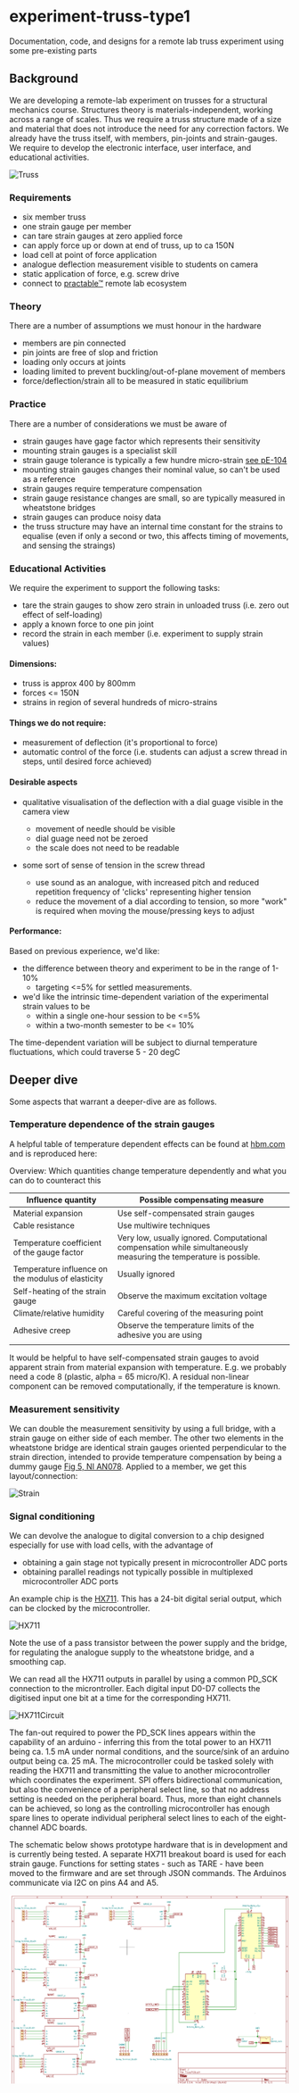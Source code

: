 # experiment-truss-type1
Documentation, code, and designs for a remote lab truss experiment using some pre-existing parts

## Background

We are developing a remote-lab experiment on trusses for a structural mechanics course. Structures theory is materials-independent, working across a range of scales. Thus we require a truss structure made of a size and material that does not introduce the need for any correction factors. We already have the truss itself, with members, pin-joints and strain-gauges. We require to develop the electronic interface, user interface, and educational activities. 

![Truss](./img/truss.svg)


### Requirements

- six member truss 
- one strain gauge per member
- can tare strain gauges at zero applied force
- can apply force up or down at end of truss, up to ca 150N
- load cell at point of force application
- analogue deflection measurement visible to students on camera
- static application of force, e.g. screw drive
- connect to [practable™](https://practable.io) remote lab ecosystem 

### Theory

There are a number of assumptions we must honour in the hardware

- members are pin connected
- pin joints are free of slop and friction
- loading only occurs at joints
- loading limited to prevent buckling/out-of-plane movement of members
- force/deflection/strain all to be measured in static equilibrium

### Practice

There are a number of considerations we must be aware of

- strain gauges have gage factor which represents their sensitivity
- mounting strain gauges is a specialist skill
- strain gauge tolerance is typically a few hundre micro-strain [see pE-104](https://www.omega.co.uk/techref/pdf/StrainGage_Measurement.pdf)
- mounting strain gauges changes their nominal value, so can't be used as a reference
- strain gauges require temperature compensation
- strain gauge resistance changes are small, so are typically measured in wheatstone bridges 
- strain gauges can produce noisy data
- the truss structure may have an internal time constant for the strains to equalise (even if only a second or two, this affects timing of movements, and sensing the straings)



### Educational Activities


We require the experiment to support the following tasks:

- tare the strain gauges to show zero strain in unloaded truss (i.e. zero out effect of self-loading)
- apply a known force to one pin joint 
- record the strain in each member (i.e. experiment to supply strain values)

#### Dimensions:

- truss is approx 400 by 800mm
- forces <= 150N
- strains in region of several hundreds of micro-strains

#### Things we do not require:

- measurement of deflection (it's proportional to force)
- automatic control of the force (i.e. students can adjust a screw thread in steps, until desired force achieved)

#### Desirable aspects

- qualitative visualisation of the deflection with a dial guage visible in the camera view 
	- movement of needle should be visible
    - dial guage need not be zeroed
	- the scale does not need to be readable
	
- some sort of sense of tension in the screw thread
  - use sound as an analogue, with increased pitch and reduced repetition frequency of 'clicks' representing higher tension
  - reduce the movement of a dial according to tension, so more "work" is required when moving the mouse/pressing keys to adjust

#### Performance:

Based on previous experience, we'd like:

- the difference between theory and experiment to be in the range of 1-10%
    - targeting <=5% for settled measurements. 
- we'd like the intrinsic time-dependent variation of the experimental strain values to be
    - within a single one-hour session to be <=5% 
    - within a two-month semester to be <= 10% 

The time-dependent variation will be subject to diurnal temperature fluctuations, which could traverse 5 - 20 degC


## Deeper dive

Some aspects that warrant a deeper-dive are as follows.

### Temperature dependence of the strain gauges

A helpful table of temperature dependent effects can be found at [hbm.com](https://www.hbm.com/en/6725/article-temperature-compensation-of-strain-gauges/) and is reproduced here:

Overview: Which quantities change temperature dependently and what you can do to counteract this


| Influence quantity                                 | Possible compensating measure                                                                                     |
|----------------------------------------------------|-------------------------------------------------------------------------------------------------------------------|
| Material expansion                                 | Use self-compensated strain gauges                                                                                |
| Cable resistance                                   | Use multiwire techniques                                                                                          |
| Temperature coefficient of the gauge factor        | Very low, usually ignored. Computational compensation while simultaneously measuring the temperature is possible. |
| Temperature influence on the modulus of elasticity | Usually ignored                                                                                                   |
| Self-heating of the strain gauge                   | Observe the maximum excitation voltage                                                                            |
| Climate/relative humidity                          | Careful covering of the measuring point                                                                           |
| Adhesive creep                                     | Observe the temperature limits of the adhesive you are using                                                      |
|                                                    |                                                                                                                   |

It would be helpful to have self-compensated strain gauges to avoid apparent strain from material expansion with temperature. E.g. we probably need a code 8 (plastic, alpha = 65 micro/K). A residual non-linear component can be removed computationally, if the temperature is known.


### Measurement sensitivity

We can double the measurement sensitivity by using a full bridge, with a strain gauge on either side of each member. The other two elements in the wheatstone bridge are identical strain gauges oriented perpendicular to the strain direction, intended to provide temperature compensation by being a dummy gauge [Fig 5, NI AN078](./doc/NI_AN078_Strain_Gauge_Meas.pdf). Applied to a member, we get this layout/connection:


![Strain](./img/gauge-full-bridge-with-dummy.svg)

### Signal conditioning

We can devolve the analogue to digital conversion to a chip designed especially for use with load cells, with the advantage of 
  - obtaining a gain stage not typically present in microcontroller ADC ports
  - obtaining parallel readings not typically possible in multiplexed microcontroller ADC ports
  
An example chip is the [HX711](./doc/hx711_english.pdf). This has a 24-bit digital serial output, which can be clocked by the microcontroller.

![HX711](./img/hx711.png)

Note the use of a pass transistor between the power supply and the bridge, for regulating the analogue supply to the wheatstone bridge, and a smoothing cap.

We can read all the HX711 outputs in parallel by using a common PD_SCK connection to the microntroller. Each digital input D0-D7 collects the digitised input one bit at a time for the corresponding HX711.


![HX711Circuit](./img/hx711-parallel.svg)

The fan-out required to power the PD_SCK lines appears within the capability of an arduino - inferring this from the total power to an HX711 being ca. 1.5 mA under normal conditions, and the source/sink of an arduino output being ca. 25 mA. The microcontroller could be tasked solely with reading the HX711 and transmitting the value to another microcontroller which coordinates the experiment. SPI offers bidirectional communication, but also the convenience of a peripheral select line, so that no address setting is needed on the peripheral board. Thus, more than eight channels can be achieved, so long as the controlling microcontroller has enough spare lines to operate individual peripheral select lines to each of the eight-channel ADC boards.

The schematic below shows prototype hardware that is in development  and is currently being tested. A separate HX711 breakout board is used for each strain gauge. Functions for setting states - such as TARE - have been moved to the firmware and are set through JSON commands. The Arduinos communicate via I2C on pins A4 and A5.

![CircuitSchematic](./img/initial-schematicv2.png)
